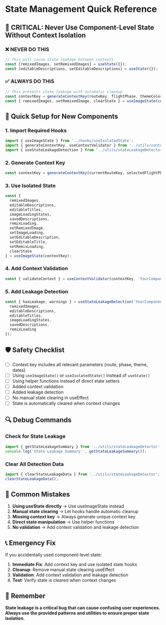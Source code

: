 # State Management Quick Reference

## 🚨 CRITICAL: Never Use Component-Level State Without Context Isolation

### ❌ NEVER DO THIS
```javascript
// This will cause state leakage between contexts
const [remixedImages, setRemixedImages] = useState({});
const [editableDescriptions, setEditableDescriptions] = useState({});
```

### ✅ ALWAYS DO THIS
```javascript
// This prevents state leakage with automatic cleanup
const contextKey = generateContextKey(routeKey, flightPhase, themeColor, selectedDates);
const { remixedImages, setRemixedImage, clearState } = useImageState(contextKey);
```

## 🔧 Quick Setup for New Components

### 1. Import Required Hooks
```javascript
import { useImageState } from '../hooks/useIsolatedState';
import { generateContextKey, useContextValidator } from '../utils/contextValidation';
import { useStateLeakageDetection } from '../utils/stateLeakageDetector';
```

### 2. Generate Context Key
```javascript
const contextKey = generateContextKey(currentRouteKey, selectedFlightPhase, themeColor, selectedDates);
```

### 3. Use Isolated State
```javascript
const {
  remixedImages,
  editableDescriptions,
  editableTitles,
  imageLoadingStates,
  savedDescriptions,
  remixLoading,
  setRemixedImage,
  setImageLoading,
  setEditableDescription,
  setEditableTitle,
  setRemixLoading,
  clearState
} = useImageState(contextKey);
```

### 4. Add Context Validation
```javascript
const { validateContext } = useContextValidator(contextKey, 'YourComponentName');
```

### 5. Add Leakage Detection
```javascript
const { hasLeakage, warnings } = useStateLeakageDetection('YourComponentName', contextKey, {
  remixedImages,
  editableDescriptions,
  editableTitles,
  imageLoadingStates,
  savedDescriptions,
  remixLoading
});
```

## 🛡️ Safety Checklist

- [ ] Context key includes all relevant parameters (route, phase, theme, dates)
- [ ] Using `useImageState()` or `useIsolatedState()` instead of `useState()`
- [ ] Using helper functions instead of direct state setters
- [ ] Added context validation
- [ ] Added leakage detection
- [ ] No manual state clearing in useEffect
- [ ] State is automatically cleared when context changes

## 🔍 Debug Commands

### Check for State Leakage
```javascript
import { getStateLeakageSummary } from '../utils/stateLeakageDetector';
console.log('State Leakage Summary:', getStateLeakageSummary());
```

### Clear All Detection Data
```javascript
import { clearStateLeakageData } from '../utils/stateLeakageDetector';
clearStateLeakageData();
```

## 🚫 Common Mistakes

1. **Using useState directly** → Use useImageState instead
2. **Manual state clearing** → Let hooks handle automatic cleanup
3. **Missing context key** → Always generate unique context key
4. **Direct state manipulation** → Use helper functions
5. **No validation** → Add context validation and leakage detection

## 📞 Emergency Fix

If you accidentally used component-level state:

1. **Immediate Fix**: Add context key and use isolated state hooks
2. **Cleanup**: Remove manual state clearing useEffect
3. **Validation**: Add context validation and leakage detection
4. **Test**: Verify state is cleared when context changes

## 🎯 Remember

**State leakage is a critical bug that can cause confusing user experiences. Always use the provided patterns and utilities to ensure proper state isolation.**
